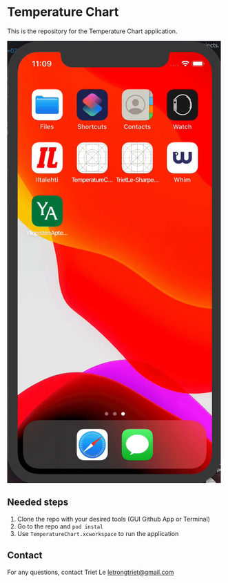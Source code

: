# Temperature Chart

This is the repository for the Temperature Chart application.

![](demo.gif)

## Needed steps

1. Clone the repo with your desired tools (GUI Github App or Terminal)
2. Go to the repo and  `pod instal`
3. Use `TemperatureChart.xcworkspace` to run the application

## Contact

For any questions, contact Triet Le <letrongtriet@gmail.com>
